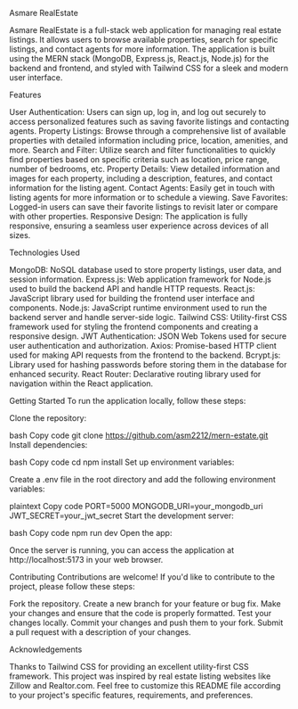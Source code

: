 Asmare RealEstate

Asmare RealEstate is a full-stack web application for managing real estate listings. It allows users to browse available properties, search for specific listings, and contact agents for more information. The application is built using the MERN stack (MongoDB, Express.js, React.js, Node.js) for the backend and frontend, and styled with Tailwind CSS for a sleek and modern user interface.

Features

User Authentication: Users can sign up, log in, and log out securely to access personalized features such as saving favorite listings and contacting agents.
Property Listings: Browse through a comprehensive list of available properties with detailed information including price, location, amenities, and more.
Search and Filter: Utilize search and filter functionalities to quickly find properties based on specific criteria such as location, price range, number of bedrooms, etc.
Property Details: View detailed information and images for each property, including a description, features, and contact information for the listing agent.
Contact Agents: Easily get in touch with listing agents for more information or to schedule a viewing.
Save Favorites: Logged-in users can save their favorite listings to revisit later or compare with other properties.
Responsive Design: The application is fully responsive, ensuring a seamless user experience across devices of all sizes.

Technologies Used

MongoDB: NoSQL database used to store property listings, user data, and session information.
Express.js: Web application framework for Node.js used to build the backend API and handle HTTP requests.
React.js: JavaScript library used for building the frontend user interface and components.
Node.js: JavaScript runtime environment used to run the backend server and handle server-side logic.
Tailwind CSS: Utility-first CSS framework used for styling the frontend components and creating a responsive design.
JWT Authentication: JSON Web Tokens used for secure user authentication and authorization.
Axios: Promise-based HTTP client used for making API requests from the frontend to the backend.
Bcrypt.js: Library used for hashing passwords before storing them in the database for enhanced security.
React Router: Declarative routing library used for navigation within the React application.

Getting Started
To run the application locally, follow these steps:

Clone the repository:

bash
Copy code
git clone https://github.com/asm2212/mern-estate.git
Install dependencies:

bash
Copy code
cd 
npm install
Set up environment variables:

Create a .env file in the root directory and add the following environment variables:

plaintext
Copy code
PORT=5000
MONGODB_URI=your_mongodb_uri
JWT_SECRET=your_jwt_secret
Start the development server:

bash
Copy code
npm run dev
Open the app:

Once the server is running, you can access the application at http://localhost:5173 in your web browser.

Contributing
Contributions are welcome! If you'd like to contribute to the project, please follow these steps:

Fork the repository.
Create a new branch for your feature or bug fix.
Make your changes and ensure that the code is properly formatted.
Test your changes locally.
Commit your changes and push them to your fork.
Submit a pull request with a description of your changes.


Acknowledgements

Thanks to Tailwind CSS for providing an excellent utility-first CSS framework.
This project was inspired by real estate listing websites like Zillow and Realtor.com.
Feel free to customize this README file according to your project's specific features, requirements, and preferences.






